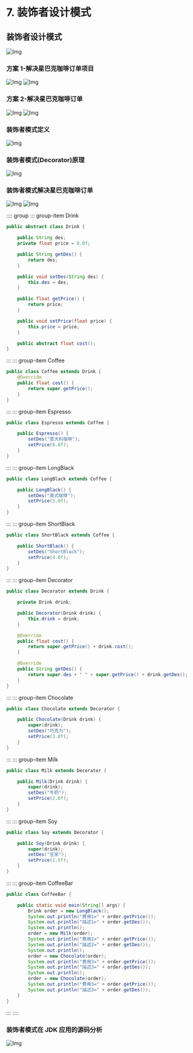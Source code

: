 # 7. 装饰者设计模式

## 装饰者设计模式

![Img](https://xingqiu-tuchuang-1256524210.cos.ap-shanghai.myqcloud.com/8919/yank-note-picgo-img-20220729124945.png)

### 方案 1-解决星巴克咖啡订单项目

![Img](https://xingqiu-tuchuang-1256524210.cos.ap-shanghai.myqcloud.com/8919/yank-note-picgo-img-20220729125053.png)
![Img](https://xingqiu-tuchuang-1256524210.cos.ap-shanghai.myqcloud.com/8919/yank-note-picgo-img-20220729125207.png)

### 方案 2-解决星巴克咖啡订单

![Img](https://xingqiu-tuchuang-1256524210.cos.ap-shanghai.myqcloud.com/8919/yank-note-picgo-img-20220729125948.png)
![Img](https://xingqiu-tuchuang-1256524210.cos.ap-shanghai.myqcloud.com/8919/yank-note-picgo-img-20220729130231.png)

### 装饰者模式定义

![Img](https://xingqiu-tuchuang-1256524210.cos.ap-shanghai.myqcloud.com/8919/yank-note-picgo-img-20220729130256.png)

### 装饰者模式(Decorator)原理

![Img](https://xingqiu-tuchuang-1256524210.cos.ap-shanghai.myqcloud.com/8919/yank-note-picgo-img-20220729130319.png)

### 装饰者模式解决星巴克咖啡订单

![Img](https://xingqiu-tuchuang-1256524210.cos.ap-shanghai.myqcloud.com/8919/yank-note-picgo-img-20220729130339.png)
![Img](https://xingqiu-tuchuang-1256524210.cos.ap-shanghai.myqcloud.com/8919/yank-note-picgo-img-20220729131447.png)

:::: group
::: group-item Drink

```java
public abstract class Drink {

    public String des;
    private float price = 0.0f;

    public String getDes() {
        return des;
    }

    public void setDes(String des) {
        this.des = des;
    }

    public float getPrice() {
        return price;
    }

    public void setPrice(float price) {
        this.price = price;
    }

    public abstract float cost();
}
```

:::
::: group-item Coffee

```java
public class Coffee extends Drink {
    @Override
    public float cost() {
        return super.getPrice();
    }
}
```

:::
::: group-item Espresso

```java
public class Espresso extends Coffee {

    public Espresso() {
        setDes("意大利咖啡");
        setPrice(6.0f);
    }
}
```

:::
::: group-item LongBlack

```java
public class LongBlack extends Coffee {

    public LongBlack() {
        setDes("美式咖啡");
        setPrice(5.0f);
    }
}
```

:::
::: group-item ShortBlack

```java
public class ShortBlack extends Coffee {

    public ShortBlack() {
        setDes("ShortBlack");
        setPrice(4.0f);
    }
}
```

:::
::: group-item Decorator

```java
public class Decorator extends Drink {

    private Drink drink;

    public Decorator(Drink drink) {
        this.drink = drink;
    }

    @Override
    public float cost() {
        return super.getPrice() + drink.cost();
    }

    @Override
    public String getDes() {
        return super.des + " " + super.getPrice() + drink.getDes();
    }
}
```

:::
::: group-item Chocolate

```java
public class Chocolate extends Decorator {

    public Chocolate(Drink drink) {
        super(drink);
        setDes("巧克力");
        setPrice(3.0f);
    }
}
```

:::
::: group-item Milk

```java
public class Milk extends Decorator {

    public Milk(Drink drink) {
        super(drink);
        setDes("牛奶");
        setPrice(2.0f);
    }
}
```

:::
::: group-item Soy

```java
public class Soy extends Decorator {

    public Soy(Drink drink) {
        super(drink);
        setDes("豆浆");
        setPrice(1.5f);
    }
}
```

:::
::: group-item CoffeeBar

```java
public class CoffeeBar {

    public static void main(String[] args) {
        Drink order = new LongBlack();
        System.out.println("费用1=" + order.getPrice());
        System.out.println("描述1=" + order.getDes());
        System.out.println();
        order = new Milk(order);
        System.out.println("费用2=" + order.getPrice());
        System.out.println("描述2=" + order.getDes());
        System.out.println();
        order = new Chocolate(order);
        System.out.println("费用3=" + order.getPrice());
        System.out.println("描述3=" + order.getDes());
        System.out.println();
        order = new Chocolate(order);
        System.out.println("费用3=" + order.getPrice());
        System.out.println("描述3=" + order.getDes());
    }
}
```

:::
::::

### 装饰者模式在 JDK 应用的源码分析

![Img](https://xingqiu-tuchuang-1256524210.cos.ap-shanghai.myqcloud.com/8919/yank-note-picgo-img-20220729134536.png)
